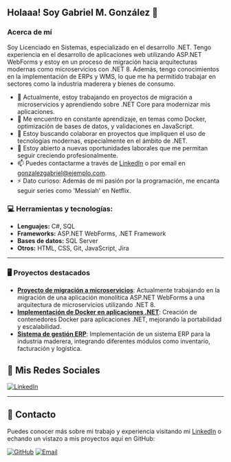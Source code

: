 ## Holaaa! Soy Gabriel M. González 👋

### Acerca de mí
Soy Licenciado en Sistemas, especializado en el desarrollo .NET. Tengo experiencia en el desarrollo de aplicaciones web utilizando ASP.NET WebForms y estoy en un proceso de migración hacia arquitecturas modernas como microservicios con .NET 8. Además, tengo conocimientos en la implementación de ERPs y WMS, lo que me ha permitido trabajar en sectores como la industria maderera y bienes de consumo.

- 🔭 Actualmente, estoy trabajando en proyectos de migración a microservicios y aprendiendo sobre .NET Core para modernizar mis aplicaciones.
- 🌱 Me encuentro en constante aprendizaje, en temas como Docker, optimización de bases de datos, y validaciones en JavaScript.
- 👯 Estoy buscando colaborar en proyectos que impliquen el uso de tecnologías modernas, especialmente en el ámbito de .NET.
- 🤔 Estoy abierto a nuevas oportunidades laborales que me permitan seguir creciendo profesionalmente.
- 📫 Puedes contactarme a través de [LinkedIn](https://www.linkedin.com/in/ggonzalez1985/) o por email en gonzalezgabriel@ejemplo.com.
- ⚡ Dato curioso: Además de mi pasión por la programación, me encanta seguir series como 'Messiah' en Netflix.

### 💻 Herramientas y tecnologías:
- **Lenguajes:** C#, SQL
- **Frameworks:** ASP.NET WebForms, .NET Framework
- **Bases de datos:** SQL Server
- **Otros:** HTML, CSS, Git, JavaScript, Jira

---

### 🖥️ Proyectos destacados
- **[Proyecto de migración a microservicios](#)**: Actualmente trabajando en la migración de una aplicación monolítica ASP.NET WebForms a una arquitectura de microservicios utilizando .NET 8.
- **[Implementación de Docker en aplicaciones .NET](#)**: Creación de contenedores Docker para aplicaciones .NET, mejorando la portabilidad y escalabilidad.
- **[Sistema de gestión ERP](#)**: Implementación de un sistema ERP para la industria maderera, integrando diferentes módulos como inventario, facturación y logística.

## 🔗 Mis Redes Sociales
[![LinkedIn](https://img.shields.io/badge/LinkedIn-blue?style=flat&logo=linkedin&logoColor=white)](https://www.linkedin.com/in/ggonzalez1985/)

---

## 📩 Contacto
Puedes conocer más sobre mi trabajo y experiencia visitando mi [LinkedIn](https://www.linkedin.com/in/ggonzalez1985/) o echando un vistazo a mis proyectos aquí en GitHub:

[![GitHub](https://img.shields.io/badge/GitHub-black?style=flat&logo=github&logoColor=white)](https://github.com/ggonzalez1985)
[![Email](https://img.shields.io/badge/Email-red?style=flat&logo=gmail&logoColor=white)](mailto:gonzalezgabriel@ejemplo.com)

